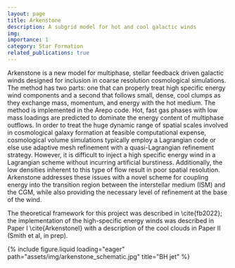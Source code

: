 ```yaml
---
layout: page
title: Arkenstone
description: A subgrid model for hot and cool galactic winds
img:
importance: 1
category: Star Formation
related_publications: true
---
```


Arkenstone is a new model for multiphase, stellar feedback driven galactic winds designed for inclusion in coarse resolution cosmological simulations. The method has two parts: one that can properly treat high specific energy wind components and a second that follows small, dense, cool clumps as they exchange mass, momentum, and energy with the hot medium. The method is implemented in the Arepo code. 
Hot, fast gas phases with low mass loadings are predicted to dominate the energy content of multiphase outflows. In order to treat the huge dynamic range of spatial scales involved in cosmological galaxy formation at feasible computational expense, cosmological volume simulations typically employ a Lagrangian code or else use adaptive mesh refinement with a quasi-Lagrangian refinement strategy. However, it is difficult to inject a high specific energy wind in a Lagrangian scheme without incurring artificial burstiness. Additionally, the low densities inherent to this type of flow result in poor spatial resolution. Arkenstone addresses these issues with a novel scheme for coupling energy into the transition region between the interstellar medium (ISM) and the CGM, while also providing the necessary level of refinement at the base of the wind.

The theoretical framework for this project was described in
\cite{fb2022}; the implementation of the high-specific energy winds
was described in Paper I \cite{ArkenstoneI} with a description of the
cool clouds in Paper II (Smith et al, in prep).

<div class="row">
    <div class="col-sm">
        {% include figure.liquid loading="eager" path="assets/img/arkenstone_schematic.jpg" title="BH jet" %}
    </div>
</div>

